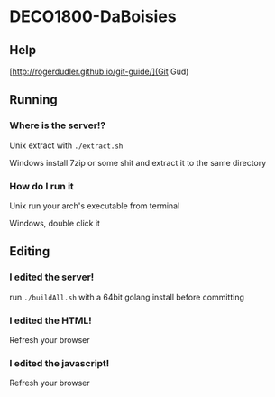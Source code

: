 # DECO1800-DaBoisies
## Help
[http://rogerdudler.github.io/git-guide/](Git Gud)

## Running
### Where is the server!?
Unix extract with `./extract.sh`

Windows install 7zip or some shit and extract it to the same directory

### How do I run it
Unix run your arch's executable from terminal

Windows, double click it

## Editing
### I edited the server!
run `./buildAll.sh` with a 64bit golang install before committing

### I edited the HTML!
Refresh your browser

### I edited the javascript!
Refresh your browser


